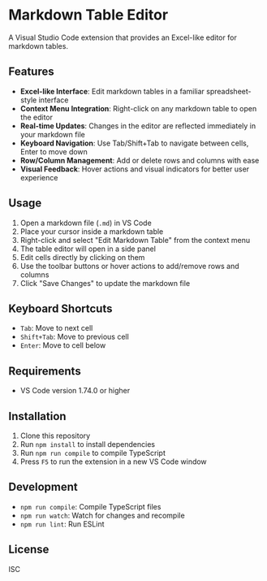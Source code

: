 # Markdown Table Editor

A Visual Studio Code extension that provides an Excel-like editor for markdown tables.

## Features

- **Excel-like Interface**: Edit markdown tables in a familiar spreadsheet-style interface
- **Context Menu Integration**: Right-click on any markdown table to open the editor
- **Real-time Updates**: Changes in the editor are reflected immediately in your markdown file
- **Keyboard Navigation**: Use Tab/Shift+Tab to navigate between cells, Enter to move down
- **Row/Column Management**: Add or delete rows and columns with ease
- **Visual Feedback**: Hover actions and visual indicators for better user experience

## Usage

1. Open a markdown file (`.md`) in VS Code
2. Place your cursor inside a markdown table
3. Right-click and select "Edit Markdown Table" from the context menu
4. The table editor will open in a side panel
5. Edit cells directly by clicking on them
6. Use the toolbar buttons or hover actions to add/remove rows and columns
7. Click "Save Changes" to update the markdown file

## Keyboard Shortcuts

- `Tab`: Move to next cell
- `Shift+Tab`: Move to previous cell
- `Enter`: Move to cell below

## Requirements

- VS Code version 1.74.0 or higher

## Installation

1. Clone this repository
2. Run `npm install` to install dependencies
3. Run `npm run compile` to compile TypeScript
4. Press `F5` to run the extension in a new VS Code window

## Development

- `npm run compile`: Compile TypeScript files
- `npm run watch`: Watch for changes and recompile
- `npm run lint`: Run ESLint

## License

ISC
